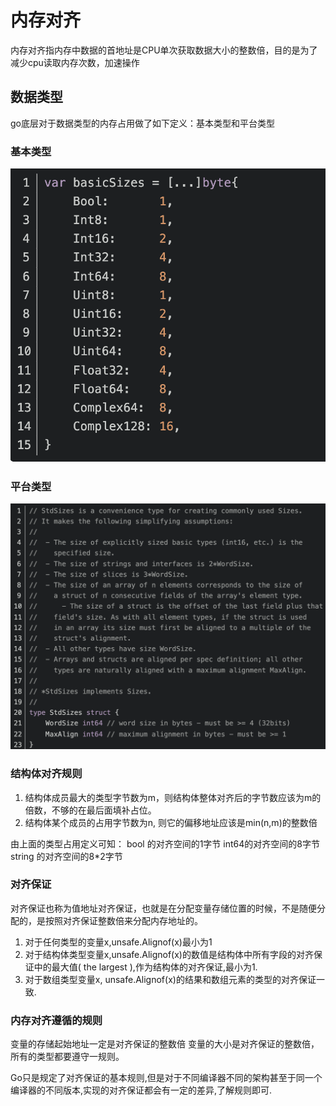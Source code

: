 # 内存对齐
内存对齐指内存中数据的首地址是CPU单次获取数据大小的整数倍，目的是为了减少cpu读取内存次数，加速操作

## 数据类型
go底层对于数据类型的内存占用做了如下定义：基本类型和平台类型

### 基本类型
![基本类型](./images/WX20210910-000208@2x.png)

### 平台类型
![基本类型](./images/WX20210910-000121@2x.png)

### 结构体对齐规则
1. 结构体成员最大的类型字节数为m，则结构体整体对齐后的字节数应该为m的倍数，不够的在最后面填补占位。
2. 结构体某个成员的占用字节数为n, 则它的偏移地址应该是min(n,m)的整数倍

由上面的类型占用定义可知：
bool 的对齐空间的1字节
int64的对齐空间的8字节
string 的对齐空间的8*2字节

### 对齐保证
对齐保证也称为值地址对齐保证，也就是在分配变量存储位置的时候，不是随便分配的，是按照对齐保证整数倍来分配内存地址的。
1. 对于任何类型的变量x,unsafe.Alignof(x)最小为1
2. 对于结构体类型变量x,unsafe.Alignof(x)的数值是结构体中所有字段的对齐保证中的最大值( the largest ),作为结构体的对齐保证,最小为1.
3. 对于数组类型变量x, unsafe.Alignof(x)的结果和数组元素的类型的对齐保证一致.

### 内存对齐遵循的规则
变量的存储起始地址一定是对齐保证的整数倍
变量的大小是对齐保证的整数倍，所有的类型都要遵守一规则。

Go只是规定了对齐保证的基本规则,但是对于不同编译器不同的架构甚至于同一个编译器的不同版本,实现的对齐保证都会有一定的差异,了解规则即可.
